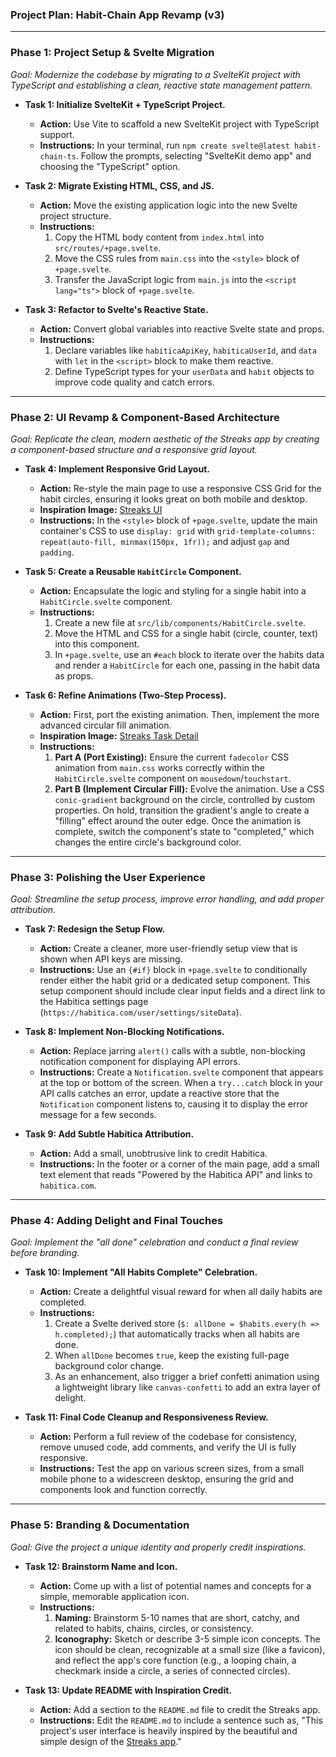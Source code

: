 ### **Project Plan: Habit-Chain App Revamp (v3)**

---

### **Phase 1: Project Setup & Svelte Migration**

*Goal: Modernize the codebase by migrating to a SvelteKit project with TypeScript and establishing a clean, reactive state management pattern.*

* **Task 1: Initialize SvelteKit + TypeScript Project.**
    * **Action:** Use Vite to scaffold a new SvelteKit project with TypeScript support.
    * **Instructions:** In your terminal, run `npm create svelte@latest habit-chain-ts`. Follow the prompts, selecting "SvelteKit demo app" and choosing the "TypeScript" option.

* **Task 2: Migrate Existing HTML, CSS, and JS.**
    * **Action:** Move the existing application logic into the new Svelte project structure.
    * **Instructions:**
        1.  Copy the HTML body content from `index.html` into `src/routes/+page.svelte`.
        2.  Move the CSS rules from `main.css` into the `<style>` block of `+page.svelte`.
        3.  Transfer the JavaScript logic from `main.js` into the `<script lang="ts">` block of `+page.svelte`.

* **Task 3: Refactor to Svelte's Reactive State.**
    * **Action:** Convert global variables into reactive Svelte state and props.
    * **Instructions:**
        1.  Declare variables like `habiticaApiKey`, `habiticaUserId`, and `data` with `let` in the `<script>` block to make them reactive.
        2.  Define TypeScript types for your `userData` and `habit` objects to improve code quality and catch errors.

---

### **Phase 2: UI Revamp & Component-Based Architecture**

*Goal: Replicate the clean, modern aesthetic of the Streaks app by creating a component-based structure and a responsive grid layout.*

* **Task 4: Implement Responsive Grid Layout.**
    * **Action:** Re-style the main page to use a responsive CSS Grid for the habit circles, ensuring it looks great on both mobile and desktop.
    * **Inspiration Image:** [Streaks UI](https://streaksapp.com/images/demo2-with-watch.png)
    * **Instructions:** In the `<style>` block of `+page.svelte`, update the main container's CSS to use `display: grid` with `grid-template-columns: repeat(auto-fill, minmax(150px, 1fr));` and adjust `gap` and `padding`.

* **Task 5: Create a Reusable `HabitCircle` Component.**
    * **Action:** Encapsulate the logic and styling for a single habit into a `HabitCircle.svelte` component.
    * **Instructions:**
        1.  Create a new file at `src/lib/components/HabitCircle.svelte`.
        2.  Move the HTML and CSS for a single habit (circle, counter, text) into this component.
        3.  In `+page.svelte`, use an `#each` block to iterate over the habits data and render a `HabitCircle` for each one, passing in the habit data as props.

* **Task 6: Refine Animations (Two-Step Process).**
    * **Action:** First, port the existing animation. Then, implement the more advanced circular fill animation.
    * **Inspiration Image:** [Streaks Task Detail](https://streaksapp.com/images/iphone-task.png)
    * **Instructions:**
        1.  **Part A (Port Existing):** Ensure the current `fadecolor` CSS animation from `main.css` works correctly within the `HabitCircle.svelte` component on `mousedown`/`touchstart`.
        2.  **Part B (Implement Circular Fill):** Evolve the animation. Use a CSS `conic-gradient` background on the circle, controlled by custom properties. On hold, transition the gradient's angle to create a "filling" effect around the outer edge. Once the animation is complete, switch the component's state to "completed," which changes the entire circle's background color.

---

### **Phase 3: Polishing the User Experience**

*Goal: Streamline the setup process, improve error handling, and add proper attribution.*

* **Task 7: Redesign the Setup Flow.**
    * **Action:** Create a cleaner, more user-friendly setup view that is shown when API keys are missing.
    * **Instructions:** Use an `{#if}` block in `+page.svelte` to conditionally render either the habit grid or a dedicated setup component. This setup component should include clear input fields and a direct link to the Habitica settings page (`https://habitica.com/user/settings/siteData`).

* **Task 8: Implement Non-Blocking Notifications.**
    * **Action:** Replace jarring `alert()` calls with a subtle, non-blocking notification component for displaying API errors.
    * **Instructions:** Create a `Notification.svelte` component that appears at the top or bottom of the screen. When a `try...catch` block in your API calls catches an error, update a reactive store that the `Notification` component listens to, causing it to display the error message for a few seconds.

* **Task 9: Add Subtle Habitica Attribution.**
    * **Action:** Add a small, unobtrusive link to credit Habitica.
    * **Instructions:** In the footer or a corner of the main page, add a small text element that reads "Powered by the Habitica API" and links to `habitica.com`.

---

### **Phase 4: Adding Delight and Final Touches**

*Goal: Implement the "all done" celebration and conduct a final review before branding.*

* **Task 10: Implement "All Habits Complete" Celebration.**
    * **Action:** Create a delightful visual reward for when all daily habits are completed.
    * **Instructions:**
        1.  Create a Svelte derived store (`$: allDone = $habits.every(h => h.completed);`) that automatically tracks when all habits are done.
        2.  When `allDone` becomes `true`, keep the existing full-page background color change.
        3.  As an enhancement, also trigger a brief confetti animation using a lightweight library like `canvas-confetti` to add an extra layer of delight.

* **Task 11: Final Code Cleanup and Responsiveness Review.**
    * **Action:** Perform a full review of the codebase for consistency, remove unused code, add comments, and verify the UI is fully responsive.
    * **Instructions:** Test the app on various screen sizes, from a small mobile phone to a widescreen desktop, ensuring the grid and components look and function correctly.

---

### **Phase 5: Branding & Documentation**

*Goal: Give the project a unique identity and properly credit inspirations.*

* **Task 12: Brainstorm Name and Icon.**
    * **Action:** Come up with a list of potential names and concepts for a simple, memorable application icon.
    * **Instructions:**
        1.  **Naming:** Brainstorm 5-10 names that are short, catchy, and related to habits, chains, circles, or consistency.
        2.  **Iconography:** Sketch or describe 3-5 simple icon concepts. The icon should be clean, recognizable at a small size (like a favicon), and reflect the app's core function (e.g., a looping chain, a checkmark inside a circle, a series of connected circles).

* **Task 13: Update README with Inspiration Credit.**
    * **Action:** Add a section to the `README.md` file to credit the Streaks app.
    * **Instructions:** Edit the `README.md` to include a sentence such as, "This project's user interface is heavily inspired by the beautiful and simple design of the [Streaks app](https://streaksapp.com/)."